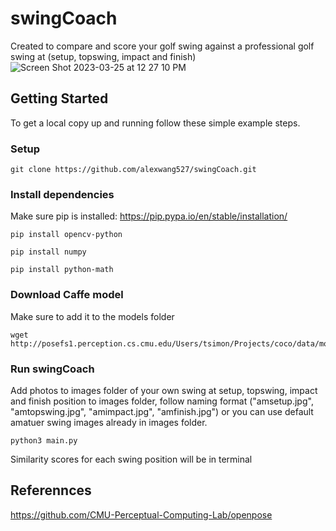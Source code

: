 # swingCoach
Created to compare and score your golf swing against a professional golf swing at (setup, topswing, impact and finish)
![Screen Shot 2023-03-25 at 12 27 10 PM](https://user-images.githubusercontent.com/127553791/227737500-a8998d5d-bb8d-4291-9299-66208e2d2fcd.png)

## Getting Started
To get a local copy up and running follow these simple example steps.
### Setup
```
git clone https://github.com/alexwang527/swingCoach.git
```
### Install dependencies
Make sure pip is installed: https://pip.pypa.io/en/stable/installation/
```
pip install opencv-python
```
```
pip install numpy
```
```
pip install python-math
```
### Download Caffe model
Make sure to add it to the models folder
```
wget http://posefs1.perception.cs.cmu.edu/Users/tsimon/Projects/coco/data/models/mpi/pose_iter_160000.caffemodel
```
###  Run swingCoach
Add photos to images folder of your own swing at setup, topswing, impact and finish position to images folder, follow naming format ("amsetup.jpg", "amtopswing.jpg", "amimpact.jpg", "amfinish.jpg") or you can use default amatuer swing images already in images folder.
```
python3 main.py
```
Similarity scores for each swing position will be in terminal

## Referennces
https://github.com/CMU-Perceptual-Computing-Lab/openpose
